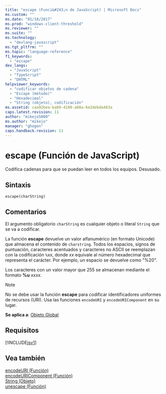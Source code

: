 ```yaml
---
title: "escape (Funci&#243;n de JavaScript) | Microsoft Docs"
ms.custom: ""
ms.date: "01/18/2017"
ms.prod: "windows-client-threshold"
ms.reviewer: ""
ms.suite: ""
ms.technology: 
  - "devlang-javascript"
ms.tgt_pltfrm: ""
ms.topic: "language-reference"
f1_keywords: 
  - "escape"
dev_langs: 
  - "JavaScript"
  - "TypeScript"
  - "DHTML"
helpviewer_keywords: 
  - "codificar objetos de cadena"
  - "Escape (método)"
  - "Hexadecimal"
  - "String (objeto), codificación"
ms.assetid: caa92bea-ba69-4109-a68a-6e2debda463a
caps.latest.revision: 11
author: "mikejo5000"
ms.author: "mikejo"
manager: "ghogen"
caps.handback.revision: 11
---
```

# escape (Funci&#243;n de JavaScript)
Codifica cadenas para que se puedan leer en todos los equipos.  Desusado.  
  
## Sintaxis  
  
```  
escape(charString)   
```  
  
## Comentarios  
 El argumento obligatorio `charString` es cualquier objeto o literal `String` que se va a codificar.  
  
 La función **escape** devuelve un valor alfanumérico \(en formato Unicode\) que almacena el contenido de `charstring`.  Todos los espacios, signos de puntuación, caracteres acentuados y caracteres no ASCII se reemplazan con la codificación `%`*xx*, donde *xx* equivale al número hexadecimal que representa el carácter.  Por ejemplo, un espacio se devuelve como "%20".  
  
 Los caracteres con un valor mayor que 255 se almacenan mediante el formato **%u** *xxxx*.  
  
> [!NOTE]
>  No se debe usar la función **escape** para codificar identificadores uniformes de recursos \(URI\).  Usa las funciones `encodeURI` y `encodeURIComponent` en su lugar.  
  
 **Se aplica a**: [Objeto Global](../../javascript/reference/global-object-javascript.md)  
  
## Requisitos  
 [!INCLUDE[jsv1](../../javascript/misc/includes/jsv1-md.md)]  
  
## Vea también  
 [encodeURI \(Función\)](../../javascript/reference/encodeuri-function-javascript.md)   
 [encodeURIComponent \(Función\)](../../javascript/reference/encodeuricomponent-function-javascript.md)   
 [String \(Objeto\)](../../javascript/reference/string-object-javascript.md)   
 [unescape \(Función\)](../../javascript/reference/unescape-function-javascript.md)